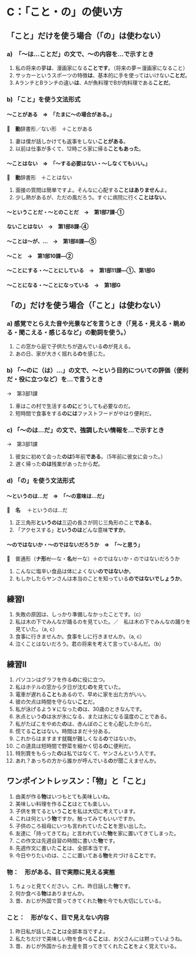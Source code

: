 # C：「こと・の」の使い方

## 「こと」だけを使う場合（「の」は使わない）

### a)　「～は...ことだ」の文で、～の内容を...で示すとき

1. 私の将来の夢**は**、漫画家になる**ことです**。（将来の夢＝漫画家になること）
2. サッカーというスポーツの特徴**は**、基本的に手を使ってはいけない**ことだ**。
3. AランチとBランチの違い**は**、Aが魚料理でBが肉料理である**ことだ**。

### b) 「こと」を使う文法形式

#### ～ことがある　⇒　「たまに～の場合がある。」

🔗　**動**辞書形／ない形　＋ことがある

1. 妻は僕が話しかけても返事をしない**ことがある**。
2. 以前は仕事が多くて、12時ごろ家に帰る**こともあった**。

#### ～ことはない　⇒　「～する必要はない・～しなくてもいい。」

🔗　**動**辞書形　＋ことはない

1. 面接の質問は簡単ですよ。そんなに心配する**ことはありません**よ。
2. 少し熱があるが、ただの風だろう。すぐに病院に行く**ことはない**。


#### ～ということだ・～とのことだ　→　第1部7課‐➀
#### ないことはない　→　第1部8課‐➃
#### ～ことは～が、...　→　第1部8課—➄
#### ～こと　→　第1部10課—➁
#### ～ことにする・～ことにしている　→　第1部11課—➀、第1部G
#### ～ことになる・～ことになっている　→　第1部G

## 「の」だけを使う場合（「こと」は使わない）

### a) 感覚でとらえた音や光景などを言うとき（「見る・見える・眺める・聞こえる・感じるなど」の動詞を使う。）

1. この窓から庭で子供たちが遊んでいる**の**が見える。
2. あの日、家が大きく揺れる**の**を感じた。

### b) 「～のに（は）...」の文で、～という目的についての評価（便利だ・役に立つなど）を...で言うとき
→　第3部1課

1. 車はこの村で生活する**のに**どうしても必要なのだ。
2. 短時間で食事をする**のには**ファストフードがやはり便利だ。

### c) 「～のは...だ」の文で、強調したい情報を...で示すとき
→　第3部1課

1. 彼女に初めて会った**のは**5年前**である**。（5年前に彼女に会った。）
2. 遅く帰った**のは**残業があったから**だ**。

### d) 「の」を使う文法形式

#### ～というのは...だ　⇒　「～の意味は...だ」

🔗　**名**　 ＋というのは...だ

1. 正三角形**というのは**三辺の長さが同じ三角形のこと**である**。
2. 「アクセスする」**というのは**どんな意味**ですか**。


#### ～のではないか・～のではないだろうか　⇒　「～と思う」

🔗　普通形（**ナ形**~~だ~~—な・**名**~~だ~~ーな）＋のではないか・のではないだろうか

1. こんなに塩辛い食品は体によくない**のではないか**。
2. もしかしたらヤンさんは本当のことを知っている**のではないでしょうか**。

## 練習Ⅰ

1. 失敗の原因は、しっかり準備しなかったことです。（c）
2. 私は木の下でみんなが踊るのを見ていた。／　私は木の下でみんなの踊りを見ていた。（a, c）
3. 食事に行きませんか。食事をしに行きませんか。（a, c）
4. 泣くことはないだろう。君の将来を考えて言っているんだ。（b）

## 練習Ⅱ

1. パソコンはグラフを作る**の**に役に立つ。 
2. 私はホテルの窓から夕日が沈む**の**を見ていた。
3. 電車が遅れる**こと**もあるので、早めに家を出た方がいい。
4. 彼の欠点は時間を守らない**こと**だ。
5. 私が泳げるよう￥になった**の**は、30歳のときなんです。
6. 氷点という**の**は水が氷になる、または氷になる温度のことである。
7. 私がたばこをやめた**の**は、赤んぼのことを心配したからだ。
8. 慌てる**こと**はない。時間はまだ十分ある。
9. これからはますます就職が難しくなる**の**ではないか。
10. この道具は短時間で野菜を細かく切る**の**に便利だ。
11. 特別賞をもらった**の**は私ではなくて、ヤンさんという人です。
12. あれ？あっちの方から誰かが呼んでいる**の**が聞こえませんか。


## ワンポイントレッスン：「物」と「こと」

1. 由美が作る**物**はいつもとても美味しいね。
2. 美味しい料理を作る**こと**はとても楽しい。
3. 子供を育てるという**こと**を私は大切に考えています。
4. これは何という**物**ですか。触ってみてもいいですか。
5. 子供のころ祖母にいつも言われていた**こと**を思い出した。
6. 友達に「持ってきてね」と言われていた**物**を家に置いてきてしまった。
7. この作文は先週自習の時間に書いた**物**です。
8. 先週作文に書いた**こと**は、全部本当です。
9. 今日やりたいのは、ここに置いてある**物**を片づける**こと**です。

### 物：　形がある、目で実際に見える実態

1. ちょっと見てください。これ、昨日話した**物**です。
2. 何か食べる**物**はありませんか。
3. 昔、おじが外国で買ってきてくれた**物**を今でも大切にしている。

### こと：　形がなく、目で見えない内容

1. 昨日私が話した**こと**は全部本当ですよ。
2. 私たちだけで美味しい物を食べる**こと**は、お父さんには黙っていようね。
3. 昔、おじが外国からお土産を買ってきてくれた**こと**をよく覚えている。
